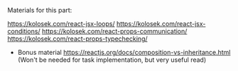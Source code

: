 Materials for this part:

https://kolosek.com/react-jsx-loops/
https://kolosek.com/react-jsx-conditions/
https://kolosek.com/react-props-communication/
https://kolosek.com/react-props-typechecking/


+ Bonus material
https://reactjs.org/docs/composition-vs-inheritance.html
(Won't be needed for task implementation, but very useful read)
